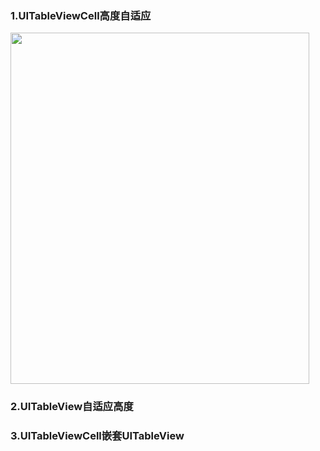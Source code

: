 ### 1.UITableViewCell高度自适应
<div>
<img src="../imgs/UITableViewCell高度自适应.png" width="478px" height="562px"/>
</div>

### 2.UITableView自适应高度
### 3.UITableViewCell嵌套UITableView

